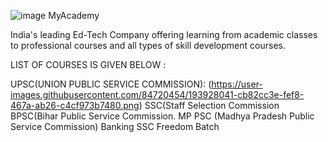 ![image](https://user-images.githubusercontent.com/84720454/193928041-cb82cc3e-fef8-467a-ab26-c4cf973b7480.png) MyAcademy

India's leading Ed-Tech Company offering learning from academic classes to professional courses and all types of skill development courses.

LIST OF COURSES IS GIVEN BELOW :

UPSC(UNION PUBLIC SERVICE COMMISSION):
(https://user-images.githubusercontent.com/84720454/193928041-cb82cc3e-fef8-467a-ab26-c4cf973b7480.png)
SSC(Staff Selection Commission
BPSC(Bihar Public Service Commission. 
MP PSC (Madhya Pradesh Public Service Commission)
Banking
SSC Freedom Batch



